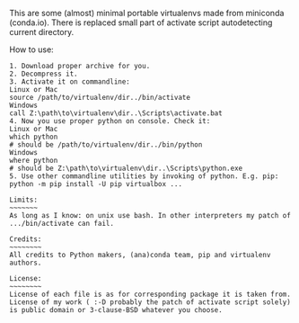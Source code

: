 This are some (almost) minimal portable virtualenvs made from miniconda
(conda.io). There is replaced small part of activate script autodetecting
current directory.

How to use:
~~~~~~~~~~~
1. Download proper archive for you.
2. Decompress it.
3. Activate it on commandline:
Linux or Mac
source /path/to/virtualenv/dir../bin/activate
Windows
call Z:\path\to\virtualenv\dir..\Scripts\activate.bat
4. Now you use proper python on console. Check it:
Linux or Mac
which python
# should be /path/to/virtualenv/dir../bin/python
Windows
where python
# should be Z:\path\to\virtualenv\dir..\Scripts\python.exe
5. Use other commandline utilities by invoking of python. E.g. pip:
python -m pip install -U pip virtualbox ...

Limits:
~~~~~~~
As long as I know: on unix use bash. In other interpreters my patch of .../bin/activate can fail.

Credits:
~~~~~~~~
All credits to Python makers, (ana)conda team, pip and virtualenv authors.

License:
~~~~~~~~
License of each file is as for corresponding package it is taken from.
License of my work ( :-D probably the patch of activate script solely) is public domain or 3-clause-BSD whatever you choose.

